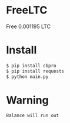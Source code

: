 # FreeLTC
Free 0.001195 LTC
# Install
```php
$ pip install cbpro
$ pip install requests
$ python main.py
```
# Warning
```
Balance will run out
```

